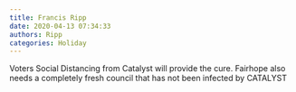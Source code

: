 ```yaml
---
title: Francis Ripp
date: 2020-04-13 07:34:33
authors: Ripp
categories: Holiday
---
```


 Voters Social Distancing from Catalyst will provide the cure. Fairhope also needs a completely fresh council that has not been infected by CATALYST